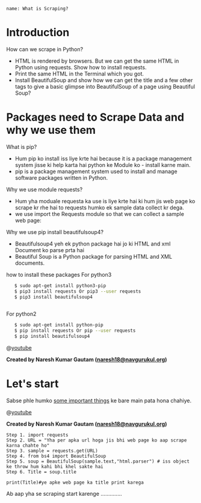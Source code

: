 ```ngMeta
name: What is Scraping?
```

# Introduction

How can we scrape in Python?
- HTML is rendered by browsers. But we can get the same HTML in Python using requests. Show how to install requests.
- Print the same HTML in the Terminal which you got.
- Install BeautifulSoup and show how we can get the title and a few other tags to give a basic glimpse into BeautifulSoup of a page using Beautiful Soup?

# Packages need to Scrape Data and why we use them
What is pip?
- Hum pip ko install iss liye krte hai because it is a package management system jisse ki help karta hai python ke Module ko - install karne main.
- pip is a package management system used to install and manage software packages written in Python.

Why we use module requests?
- Hum yha moduale requesta ka use is liye krte hai ki hum jis web page ko scrape kr rhe hai to requests humko ek sample data collect kr dega.
- we use import the Requests module so that we can collect a sample web page:

Why we use pip install beautifulsoup4?
- Beautifulsoup4 yeh ek python package hai jo ki HTML and xml Document ko parse prta hai
- Beautiful Soup is a Python package for parsing HTML and XML documents.

how to install these packages
For python3
```sh
   $ sudo apt-get install python3-pip
   $ pip3 install requests Or pip3 --user requests
   $ pip3 install beautifulsoup4
   
```

For python2
```sh
   $ sudo apt-get install python-pip
   $ pip install requests Or pip --user requests
   $ pip install beautifulsoup4 
```


@[youtube](https://youtu.be/9sG87-w7wVQ)

**Created by Naresh Kumar Gautam (naresh18@navgurukul.org)**

# Let's start
Sabse phle humko [some important things](https://www.pythonforbeginners.com/beautifulsoup/beautifulsoup-4-python) ke bare main pata hona chahiye.

@[youtube](https://youtu.be/3lPijXMLF6U)

**Created by Naresh Kumar Gautam (naresh18@navgurukul.org)**
 
```
Step 1. import requests
Step 2. URL = "Yha per apka url hoga jis bhi web page ko aap scrape karna chahte ho"
Step 3. sample = requests.get(URL)
Step 4. from bs4 import BeautifulSoup
Step 5. soup = BeautifulSoup(sample.text,"html.parser") # iss object ke throw hum kahi bhi khel sakte hai
Step 6. Title = soup.title

print(Title)#ye apke web page ka title print karega
```
Ab aap yha se scraping start karenge ..............


